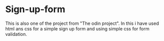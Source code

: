 # Sign-up-form

This is also one of the project from "The odin project".
In this i have used html ans css for a simple sign up form and using simple css for form validation.